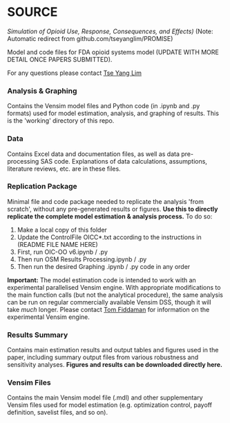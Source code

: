 # SOURCE
*Simulation of Opioid Use, Response, Consequences, and Effects)*
(Note: Automatic redirect from github.com/tseyanglim/PROMISE)

Model and code files for FDA opioid systems model (UPDATE WITH MORE DETAIL ONCE PAPERS SUBMITTED).

For any questions please contact [Tse Yang Lim](mailto:tylim@mit.edu)

### Analysis & Graphing
Contains the Vensim model files and Python code (in .ipynb and .py formats) used for model estimation, analysis, and graphing of results. This is the 'working' directory of this repo.

### Data
Contains Excel data and documentation files, as well as data pre-processing SAS code. Explanations of data calculations, assumptions, literature reviews, etc. are in these files.

### Replication Package
Minimal file and code package needed to replicate the analysis 'from scratch', without any pre-generated results or figures. **Use this to directly replicate the complete model estimation & analysis process.** To do so:
1. Make a local copy of this folder
2. Update the ControlFile OICC\*.txt according to the instructions in (README FILE NAME HERE)
3. First, run OIC-OO v6.ipynb / .py
4. Then run OSM Results Processing.ipynb / .py
5. Then run the desired Graphing .ipynb / .py code in any order 

**Important:** The model estimation code is intended to work with an experimental parallelised Vensim engine. With appropriate modifications to the main function calls (but not the analytical procedure), the same analysis can be run on regular commercially available Vensim DSS, though it will take *much* longer. Please contact [Tom Fiddaman](mailto:tom@ventanasystems.com) for information on the experimental Vensim engine.

### Results Summary
Contains main estimation results and output tables and figures used in the paper, including summary output files from various robustness and sensitivity analyses. **Figures and results can be downloaded directly here.**

### Vensim Files
Contains the main Vensim model file (.mdl) and other supplementary Vensim files used for model estimation (e.g. optimization control, payoff definition, savelist files, and so on).
